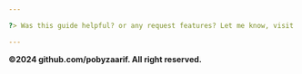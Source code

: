```yaml
---

?> Was this guide helpful? or any request features? Let me know, visit my [Github Repo](https://github.com/pobyzaarif/card-editor).

---
```


**©2024 github.com/pobyzaarif. All right reserved.**

